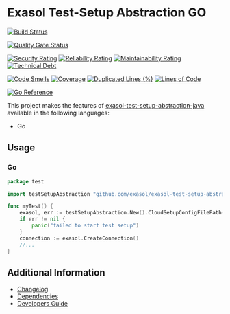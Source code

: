 # Exasol Test-Setup Abstraction GO

[![Build Status](https://github.com/exasol/exasol-test-setup-abstraction-server/actions/workflows/ci-build.yml/badge.svg)](https://github.com/exasol/exasol-test-setup-abstraction-server/actions/workflows/ci-build.yml)

[![Quality Gate Status](https://sonarcloud.io/api/project_badges/measure?project=com.exasol%3Aexasol-test-setup-abstraction-server&metric=alert_status)](https://sonarcloud.io/dashboard?id=com.exasol%3Aexasol-test-setup-abstraction-server)

[![Security Rating](https://sonarcloud.io/api/project_badges/measure?project=com.exasol%3Aexasol-test-setup-abstraction-server&metric=security_rating)](https://sonarcloud.io/dashboard?id=com.exasol%3Aexasol-test-setup-abstraction-server)
[![Reliability Rating](https://sonarcloud.io/api/project_badges/measure?project=com.exasol%3Aexasol-test-setup-abstraction-server&metric=reliability_rating)](https://sonarcloud.io/dashboard?id=com.exasol%3Aexasol-test-setup-abstraction-server)
[![Maintainability Rating](https://sonarcloud.io/api/project_badges/measure?project=com.exasol%3Aexasol-test-setup-abstraction-server&metric=sqale_rating)](https://sonarcloud.io/dashboard?id=com.exasol%3Aexasol-test-setup-abstraction-server)
[![Technical Debt](https://sonarcloud.io/api/project_badges/measure?project=com.exasol%3Aexasol-test-setup-abstraction-server&metric=sqale_index)](https://sonarcloud.io/dashboard?id=com.exasol%3Aexasol-test-setup-abstraction-server)

[![Code Smells](https://sonarcloud.io/api/project_badges/measure?project=com.exasol%3Aexasol-test-setup-abstraction-server&metric=code_smells)](https://sonarcloud.io/dashboard?id=com.exasol%3Aexasol-test-setup-abstraction-server)
[![Coverage](https://sonarcloud.io/api/project_badges/measure?project=com.exasol%3Aexasol-test-setup-abstraction-server&metric=coverage)](https://sonarcloud.io/dashboard?id=com.exasol%3Aexasol-test-setup-abstraction-server)
[![Duplicated Lines (%)](https://sonarcloud.io/api/project_badges/measure?project=com.exasol%3Aexasol-test-setup-abstraction-server&metric=duplicated_lines_density)](https://sonarcloud.io/dashboard?id=com.exasol%3Aexasol-test-setup-abstraction-server)
[![Lines of Code](https://sonarcloud.io/api/project_badges/measure?project=com.exasol%3Aexasol-test-setup-abstraction-server&metric=ncloc)](https://sonarcloud.io/dashboard?id=com.exasol%3Aexasol-test-setup-abstraction-server)

[![Go Reference](https://pkg.go.dev/badge/github.com/exasol/exasol-test-setup-abstraction-server/go-client.svg)](https://pkg.go.dev/github.com/exasol/exasol-test-setup-abstraction-server/go-client)

This project makes the features
of [exasol-test-setup-abstraction-java](https://github.com/exasol/exasol-test-setup-abstraction-java/) available in the
following languages:

* Go

## Usage

### Go

```go
package test

import testSetupAbstraction "github.com/exasol/exasol-test-setup-abstraction-server/go-client"

func myTest() {
	exasol, err := testSetupAbstraction.New().CloudSetupConfigFilePath("myConfig.json").DockerDbVersion("7.1.23").Start()
	if err != nil {
		panic("failed to start test setup")
	}
	connection := exasol.CreateConnection()
	//...
}
```

## Additional Information

* [Changelog](doc/changes/changelog.md)
* [Dependencies](dependencies.md)
* [Developers Guide](doc/developers_guide/developers_guide.md)
